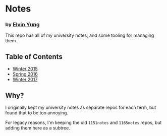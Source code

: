 # Notes
### by [Elvin Yung](https://github.com/elvinyung)

This repo has all of my university notes, and some tooling for managing them.

## Table of Contents
* [Winter 2015](https://github.com/elvinyung/notes/tree/master/1151)
* [Spring 2016](https://github.com/elvinyung/notes/tree/master/1165)
* [Winter 2017](https://github.com/elvinyung/notes/tree/master/1171)

## Why?
I originally kept my university notes as separate repos for each term, but found that to be too annoying.

For legacy reasons, I'm keeping the old `1151notes` and `1165notes` repos, but adding them here as a subtree.
